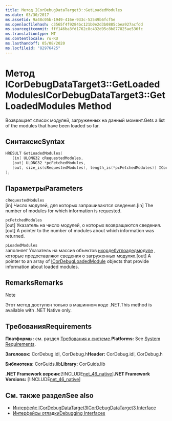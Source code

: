 ```yaml
---
title: Метод ICorDebugDataTarget3::GetLoadedModules
ms.date: 03/30/2017
ms.assetid: 9a48c05b-1949-416e-933c-52549b6fcf5e
ms.openlocfilehash: c3565f4f9284bc121b0e2d3b0885cbea927acfdd
ms.sourcegitcommit: fff146ba3fd1762c8c432d95c8b877825ae536fc
ms.translationtype: MT
ms.contentlocale: ru-RU
ms.lasthandoff: 05/08/2020
ms.locfileid: "82976425"
---
```

# <a name="icordebugdatatarget3getloadedmodules-method"></a><span data-ttu-id="d56fe-102">Метод ICorDebugDataTarget3::GetLoadedModules</span><span class="sxs-lookup"><span data-stu-id="d56fe-102">ICorDebugDataTarget3::GetLoadedModules Method</span></span>
<span data-ttu-id="d56fe-103">Возвращает список модулей, загруженных на данный момент.</span><span class="sxs-lookup"><span data-stu-id="d56fe-103">Gets a list of the modules that have been loaded so far.</span></span>  
  
## <a name="syntax"></a><span data-ttu-id="d56fe-104">Синтаксис</span><span class="sxs-lookup"><span data-stu-id="d56fe-104">Syntax</span></span>  
  
```cpp  
HRESULT GetLoadedModules(  
   [in] ULONG32 cRequestedModules,  
   [out] ULONG32 *pcFetchedModules,  
   [out, size_is(cRequestedModules), length_is(*pcFetchedModules)] ICorDebugLoadedModule *pLoadedModules[]  
);  
```  
  
## <a name="parameters"></a><span data-ttu-id="d56fe-105">Параметры</span><span class="sxs-lookup"><span data-stu-id="d56fe-105">Parameters</span></span>  
 `cRequestedModules`  
 <span data-ttu-id="d56fe-106">[in] Число модулей, для которых запрашиваются сведения.</span><span class="sxs-lookup"><span data-stu-id="d56fe-106">[in] The number of modules for which information is requested.</span></span>  
  
 `pcFetchedModules`  
 <span data-ttu-id="d56fe-107">[out] Указатель на число модулей, о которых возвращаются сведения.</span><span class="sxs-lookup"><span data-stu-id="d56fe-107">[out] A pointer to the number of modules about which information was returned.</span></span>  
  
 `pLoadedModules`  
 <span data-ttu-id="d56fe-108">заполняет Указатель на массив объектов [икордебуглоадедмодуле](icordebugloadedmodule-interface.md) , которые предоставляют сведения о загруженных модулях.</span><span class="sxs-lookup"><span data-stu-id="d56fe-108">[out] A pointer to an array of [ICorDebugLoadedModule](icordebugloadedmodule-interface.md) objects that provide information about loaded modules.</span></span>  
  
## <a name="remarks"></a><span data-ttu-id="d56fe-109">Remarks</span><span class="sxs-lookup"><span data-stu-id="d56fe-109">Remarks</span></span>  
  
> [!NOTE]
> <span data-ttu-id="d56fe-110">Этот метод доступен только в машинном коде .NET.</span><span class="sxs-lookup"><span data-stu-id="d56fe-110">This method is available with .NET Native only.</span></span>  
  
## <a name="requirements"></a><span data-ttu-id="d56fe-111">Требования</span><span class="sxs-lookup"><span data-stu-id="d56fe-111">Requirements</span></span>  
 <span data-ttu-id="d56fe-112">**Платформы:** см. раздел [Требования к системе](../../get-started/system-requirements.md).</span><span class="sxs-lookup"><span data-stu-id="d56fe-112">**Platforms:** See [System Requirements](../../get-started/system-requirements.md).</span></span>  
  
 <span data-ttu-id="d56fe-113">**Заголовок:** CorDebug.idl, CorDebug.h</span><span class="sxs-lookup"><span data-stu-id="d56fe-113">**Header:** CorDebug.idl, CorDebug.h</span></span>  
  
 <span data-ttu-id="d56fe-114">**Библиотека:** CorGuids.lib</span><span class="sxs-lookup"><span data-stu-id="d56fe-114">**Library:** CorGuids.lib</span></span>  
  
 <span data-ttu-id="d56fe-115">**.NET Framework версии:**[!INCLUDE[net_46_native](../../../../includes/net-46-native-md.md)]</span><span class="sxs-lookup"><span data-stu-id="d56fe-115">**.NET Framework Versions:** [!INCLUDE[net_46_native](../../../../includes/net-46-native-md.md)]</span></span>  
  
## <a name="see-also"></a><span data-ttu-id="d56fe-116">См. также раздел</span><span class="sxs-lookup"><span data-stu-id="d56fe-116">See also</span></span>

- [<span data-ttu-id="d56fe-117">Интерфейс ICorDebugDataTarget3</span><span class="sxs-lookup"><span data-stu-id="d56fe-117">ICorDebugDataTarget3 Interface</span></span>](icordebugdatatarget3-interface.md)
- [<span data-ttu-id="d56fe-118">Интерфейсы отладки</span><span class="sxs-lookup"><span data-stu-id="d56fe-118">Debugging Interfaces</span></span>](debugging-interfaces.md)

